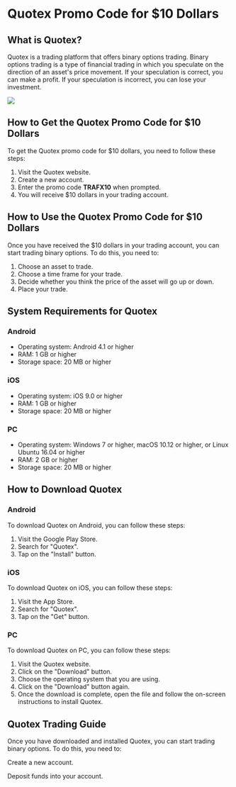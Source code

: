 # Quotex Promo Code for \$10 Dollars

## What is Quotex?

Quotex is a trading platform that offers binary options trading. Binary
options trading is a type of financial trading in which you speculate on
the direction of an asset\'s price movement. If your speculation is
correct, you can make a profit. If your speculation is incorrect, you
can lose your investment.

[![](https://static.quotex.io/files/4_en/300_250.jpg)](https://traff.sbs/brokerqxlid)

## How to Get the Quotex Promo Code for \$10 Dollars

To get the Quotex promo code for \$10 dollars, you need to follow these
steps:

1.  Visit the Quotex website.
2.  Create a new account.
3.  Enter the promo code **TRAFX10** when prompted.
4.  You will receive \$10 dollars in your trading account.

## How to Use the Quotex Promo Code for \$10 Dollars

Once you have received the \$10 dollars in your trading account, you can
start trading binary options. To do this, you need to:

1.  Choose an asset to trade.
2.  Choose a time frame for your trade.
3.  Decide whether you think the price of the asset will go up or down.
4.  Place your trade.

## System Requirements for Quotex

### Android

-   Operating system: Android 4.1 or higher
-   RAM: 1 GB or higher
-   Storage space: 20 MB or higher

### iOS

-   Operating system: iOS 9.0 or higher
-   RAM: 1 GB or higher
-   Storage space: 20 MB or higher

### PC

-   Operating system: Windows 7 or higher, macOS 10.12 or higher, or
    Linux Ubuntu 16.04 or higher
-   RAM: 2 GB or higher
-   Storage space: 20 MB or higher

## How to Download Quotex

### Android

To download Quotex on Android, you can follow these steps:

1.  Visit the Google Play Store.
2.  Search for "Quotex".
3.  Tap on the "Install" button.

### iOS

To download Quotex on iOS, you can follow these steps:

1.  Visit the App Store.
2.  Search for "Quotex".
3.  Tap on the "Get" button.

### PC

To download Quotex on PC, you can follow these steps:

1.  Visit the Quotex website.
2.  Click on the "Download" button.
3.  Choose the operating system that you are using.
4.  Click on the "Download" button again.
5.  Once the download is complete, open the file and follow the
    on-screen instructions to install Quotex.

## Quotex Trading Guide

Once you have downloaded and installed Quotex, you can start trading
binary options. To do this, you need to:

Create a new account.

Deposit funds into your account.

